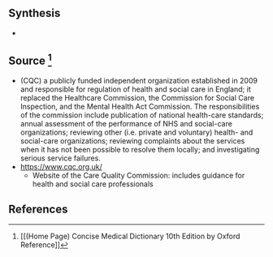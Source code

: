 ## Synthesis
- 
## Source [^1]
- (CQC) a publicly funded independent organization established in 2009 and responsible for regulation of health and social care in England; it replaced the Healthcare Commission, the Commission for Social Care Inspection, and the Mental Health Act Commission. The responsibilities of the commission include publication of national health-care standards; annual assessment of the performance of NHS and social-care organizations; reviewing other (i.e. private and voluntary) health- and social-care organizations; reviewing complaints about the services when it has not been possible to resolve them locally; and investigating serious service failures.
- https://www.cqc.org.uk/
	- Website of the Care Quality Commission: includes guidance for health and social care professionals
## References

[^1]: [[(Home Page) Concise Medical Dictionary 10th Edition by Oxford Reference]]
